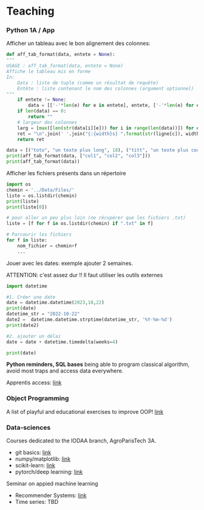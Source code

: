 

# Teaching

### Python 1A / App

Afficher un tableau avec le bon alignement des colonnes:

```python
def aff_tab_format(data, entete = None):
"""
USAGE : aff_tab_format(data, entete = None)
Affiche le tableau mis en forme
In:
    Data : liste de tuple (comme un résultat de requête)
    Entête : liste contenant le nom des colonnes (argument optionnel)
"""
    if entete != None:
        data = [['-'*len(e) for e in entete], entete, ['-'*len(e) for e in entete]]+data
    if len(data) == 0:
        return ""
    # largeur des colonnes
    larg = [max([len(str(data[i][e])) for i in range(len(data))]) for e in range(len(data[0]))] 
    ret = "\n".join(' '.join("{:{width}s} ".format(str(ligne[c]), width=larg[c] ) for c in range(len(data[0]))) for ligne in data)
    return ret

data = [("toto", "un texte plus long", 18), ("titt", "un texte plus court", 22)]
print(aff_tab_format(data, ["col1", "col2", "col3"]))
print(aff_tab_format(data))
```

Afficher les fichiers présents dans un répertoire
```python
import os
chemin = '../Data/Files/'
liste = os.listdir(chemin)
print(liste)
print(liste[0])

# pour aller un peu plus loin (ne récupérer que les fichiers .txt)
liste = [f for f in os.listdir(chemin) if ".txt" in f]

# Parcourir les fichiers
for f in liste:
    nom_fichier = chemin+f
    ...

```

Jouer avec les dates: exemple ajouter 2 semaines.

ATTENTION: c'est assez dur !! Il faut utiliser les outils externes

```python
import datetime

#1. Créer une date
date = datetime.datetime(2023,10,22)
print(date)
datetime_str = "2022-10-22"
date2 =  datetime.datetime.strptime(datetime_str, '%Y-%m-%d')
print(date2)

#2. ajouter un délai
date = date + datetime.timedelta(weeks=4)

print(date)

```


**Python reminders, SQL bases** being able to program classical algorithm, avoid most traps and access data everywhere.

Apprentis access: [link](https://ecampus.paris-saclay.fr/enrol/instances.php?id=70409)

### Object Programming

A list of playful and educational exercises to improve OOP! [link](exoOOP.md)

### Data-sciences

Courses dedicated to the IODAA branch, AgroParisTech 3A.

* git basics: [link](https://github.com/vguigue/tuto_git)
* numpy/matplotlib: [link](https://github.com/vguigue/tuto_numpy)
* scikit-learn: [link](https://github.com/vguigue/tuto_sklearn)
* pytorch/deep learning: [link](https://github.com/vguigue/tuto_deep)

Seminar on appied machine learning
* Recommender Systems: [link](https://github.com/vguigue/reco_2019)
* Time series: TBD


